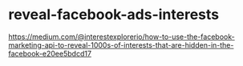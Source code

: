 # reveal-facebook-ads-interests

https://medium.com/@interestexplorerio/how-to-use-the-facebook-marketing-api-to-reveal-1000s-of-interests-that-are-hidden-in-the-facebook-e20ee5bdcd17
